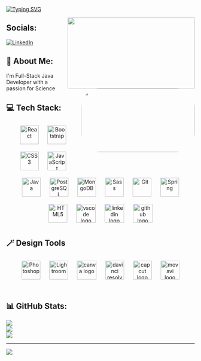 [![Typing SVG](http://readme-typing-svg.herokuapp.com?font=Fredoka+One&size=30&pause=1000&color=D29012&width=435&lines=Hi+there+%F0%9F%91%8B+I'm+Burak;Welcome+to+my+GitHub+page)](https://git.io/typing-svg)

<img src="https://www.opcito.com/hs-fs/hubfs/DevOps-CI-CD_03.gif?width=600&height=400&name=DevOps-CI-CD_03.gif" align="right" width="340" height="190">

## Socials:
<div><img src="https://miro.medium.com/v2/resize:fit:1400/1*yw0TnheAGN-LPneDaTlaxw.gif" align="right" width="304" height="170" style="border-radius: 50px;"></div>

[![LinkedIn](https://img.shields.io/badge/linkedin-%230077B5.svg?style=for-the-badge&logo=linkedin&logoColor=white)](https://www.linkedin.com/in/burak-inan-885949292/)



## 💫 About Me:
I'm Full-Stack Java Developer with a passion for Science


## 💻 Tech Stack:
<div align="center">  
<a href="https://reactjs.org/" target="_blank"><img style="margin: 10px" src="https://profilinator.rishav.dev/skills-assets/react-original-wordmark.svg" alt="React" height="50" /></a>  
<a href="https://getbootstrap.com/docs/3.4/javascript/" target="_blank"><img style="margin: 10px" src="https://profilinator.rishav.dev/skills-assets/bootstrap-plain.svg" alt="Bootstrap" height="50" /></a>  
<a href="https://www.w3schools.com/css/" target="_blank"><img style="margin: 10px" src="https://profilinator.rishav.dev/skills-assets/css3-original-wordmark.svg" alt="CSS3" height="50" /></a>  
<a href="https://www.javascript.com/" target="_blank"><img style="margin: 10px" src="https://profilinator.rishav.dev/skills-assets/javascript-original.svg" alt="JavaScript" height="50" /></a>  
<a href="https://www.java.com/" target="_blank"><img style="margin: 10px" src="https://profilinator.rishav.dev/skills-assets/java-original-wordmark.svg" alt="Java" height="50" /></a>  
<a href="https://www.postgresql.org/" target="_blank"><img style="margin: 10px" src="https://profilinator.rishav.dev/skills-assets/postgresql-original-wordmark.svg" alt="PostgreSQL" height="50" /></a>  
<a href="https://www.mongodb.com/" target="_blank"><img style="margin: 10px" src="https://profilinator.rishav.dev/skills-assets/mongodb-original-wordmark.svg" alt="MongoDB" height="50" /></a>  
<a href="https://sass-lang.com/" target="_blank"><img style="margin: 10px" src="https://profilinator.rishav.dev/skills-assets/sass-original.svg" alt="Sass" height="50" /></a>  
<a href="https://github.com/" target="_blank"><img style="margin: 10px" src="https://profilinator.rishav.dev/skills-assets/git-scm-icon.svg" alt="Git" height="50" /></a>  
<a href="https://docs.spring.io/spring-framework/docs/3.0.x/reference/expressions.html#:~:text=The%20Spring%20Expression%20Language%20(SpEL,and%20basic%20string%20templating%20functionality." target="_blank"><img style="margin: 10px" src="https://profilinator.rishav.dev/skills-assets/springio-icon.svg" alt="Spring" height="50" /></a>  
<a href="https://en.wikipedia.org/wiki/HTML5" target="_blank"><img style="margin: 10px" src="https://profilinator.rishav.dev/skills-assets/html5-original-wordmark.svg" alt="HTML5" height="50" /></a>
<a href="https://code.visualstudio.com/" target="_blank"><img style="margin: 10px" src="https://cdn.jsdelivr.net/gh/devicons/devicon/icons/vscode/vscode-original.svg" height="50" width="52" alt="vscode logo"  /></a>
<a href="https://tr.linkedin.com/" target="_blank"><img style="margin: 10px" src="https://cdn.jsdelivr.net/gh/devicons/devicon/icons/linkedin/linkedin-original.svg" height="50" width="52" alt="linkedin logo"  /></a>
<a href="https://github.com/" target="_blank"><img style="margin: 10px"  src="https://cdn.jsdelivr.net/gh/devicons/devicon/icons/github/github-original.svg" height="50" width="52" alt="github logo"  /></a>  
</div>

</td><td valign="top" width="33%">



</td><td valign="top" width="33%">
  
## 🪄 Design Tools  
<div align="center">  
<a href="https://www.adobe.com/in/products/photoshop.html" target="_blank"><img style="margin: 10px" src="https://profilinator.rishav.dev/skills-assets/photoshop-plain.svg" alt="Photoshop" height="50" /></a>  
<a href="https://www.adobe.com/products/photoshop-lightroom.html" target="_blank"><img style="margin: 10px" src="https://profilinator.rishav.dev/skills-assets/lightroom.png" alt="Lightroom" height="50" /></a>
<a href="https://www.canva.com/tr_tr/" target="_blank"><img style="margin: 10px" src="https://cdn.jsdelivr.net/gh/devicons/devicon/icons/canva/canva-original.svg" height="50" width="52" alt="canva logo"  /></a> 
<a href="https://www.blackmagicdesign.com/tr/products/davinciresolve" target="_blank"><img style="margin: 10px" src="https://upload.wikimedia.org/wikipedia/commons/4/4d/DaVinci_Resolve_Studio.png" height="50"  alt="davinci resolve logo"  /></a> 
<a href="https://www.capcut.com/tr-tr/" target="_blank"><img style="margin: 10px" src="https://www.wizcase.com/wp-content/uploads/2022/08/CapCut-app-Logo-Transparent.png" height="50" alt="capcut logo"  /></a> 
<a href="https://www.movavi.com/" target="_blank"><img style="margin: 10px" src="https://insmac.org/uploads/posts/2020-10/1602153821_video-editor-plus.png" height="50" alt="movavi logo"  /></a>

</div>

</td><td valign="top" width="33%">



</td><td valign="top" width="33%"> 

<br/> 


## 📊 GitHub Stats:
![](https://github-readme-stats.vercel.app/api?username=burak-inan&theme=vue-dark&hide_border=false&include_all_commits=false&count_private=false)<br/>
![](https://github-readme-streak-stats.herokuapp.com/?user=burak-inan&theme=vue-dark&hide_border=false)<br/>
![](https://github-readme-stats.vercel.app/api/top-langs/?username=burak-inan&theme=vue-dark&hide_border=false&include_all_commits=false&count_private=false&layout=compact)

---
[![](https://visitcount.itsvg.in/api?id=burak-inan&icon=0&color=9)](https://visitcount.itsvg.in)

<!-- Proudly created with GPRM ( https://gprm.itsvg.in ) -->
